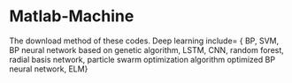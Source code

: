 # Matlab-Machine
The download method of these codes.
Deep learning
include= { 
BP, 
SVM, 
BP neural network based on genetic algorithm, 
LSTM, 
CNN,
random forest,
radial basis network,
particle swarm optimization algorithm optimized BP neural network,
ELM}

